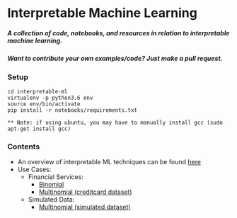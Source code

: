 # Interpretable Machine Learning

##### **A collection of code, notebooks, and resources in relation to interpretable machine learning.**

##### **Want to contribute your own examples/code?** Just make a pull request.

### Setup
```
cd interpretable-ml
virtualenv -p python3.6 env
source env/bin/activate
pip install -r notebooks/requirements.txt

** Note: if using ubuntu, you may have to manually install gcc (sudo apt-get install gcc)
```
### Contents 
* An overview of interpretable ML techniques can be found [here](https://github.com/navdeep-G/interpretable-ml/tree/master/interpretable_ml.pdf)
* Use Cases:
	* Financial Services:
  		* [Binomial ](https://github.com/navdeep-G/interpretable-ml/tree/master/notebooks/credit/binomial)
  		* [Multinomial (creditcard dataset)](https://github.com/navdeep-G/interpretable-ml/tree/master/notebooks/credit/multinomial)
  	* Simulated Data:
  		* [Multinomial (simulated dataset)](https://github.com/navdeep-G/interpretable-ml/tree/master/notebooks/simulated/multinomial)
